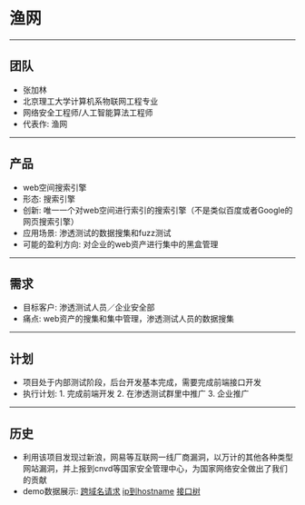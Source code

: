 # 渔网

---

## 团队

* 张加林
* 北京理工大学计算机系物联网工程专业
* 网络安全工程师/人工智能算法工程师
* 代表作: 渔网

---

## 产品

* web空间搜索引擎
* 形态: 搜索引擎
* 创新: 唯一一个对web空间进行索引的搜索引擎（不是类似百度或者Google的网页搜索引擎）
* 应用场景: 渗透测试的数据搜集和fuzz测试
* 可能的盈利方向: 对企业的web资产进行集中的黑盒管理

---

## 需求

* 目标客户: 渗透测试人员／企业安全部
* 痛点: web资产的搜集和集中管理，渗透测试人员的数据搜集

---

## 计划

* 项目处于内部测试阶段，后台开发基本完成，需要完成前端接口开发
* 执行计划: 1. 完成前端开发 2. 在渗透测试群里中推广 3. 企业推广

---

## 历史

* 利用该项目发现过新浪，网易等互联网一线厂商漏洞，以万计的其他各种类型网站漏洞，并上报到cnvd等国家安全管理中心，为国家网络安全做出了我们的贡献
* demo数据展示: [跨域名请求](https://github.com/cainiaocome/nets_plan/blob/master/crosshostnamecall.svg) [ip到hostname](https://github.com/cainiaocome/nets_plan/blob/master/ip2hostname.svg) [接口树](https://github.com/cainiaocome/nets_plan/blob/master/path.svg)
